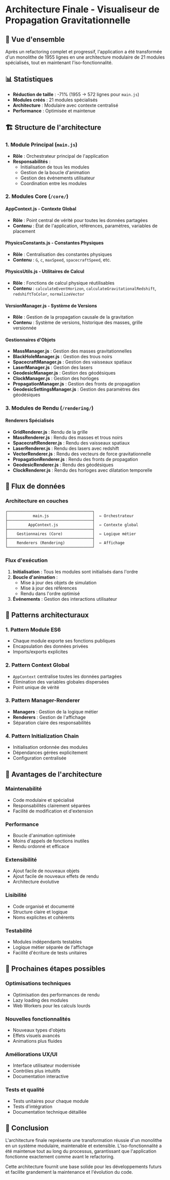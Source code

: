 # Architecture Finale - Visualiseur de Propagation Gravitationnelle

## 🎯 Vue d'ensemble

Après un refactoring complet et progressif, l'application a été transformée d'un monolithe de 1955 lignes en une architecture modulaire de 21 modules spécialisés, tout en maintenant l'iso-fonctionnalité.

## 📊 Statistiques

- **Réduction de taille** : -71% (1955 → 572 lignes pour `main.js`)
- **Modules créés** : 21 modules spécialisés
- **Architecture** : Modulaire avec contexte centralisé
- **Performance** : Optimisée et maintenue

## 🏗️ Structure de l'architecture

### **1. Module Principal (`main.js`)**
- **Rôle** : Orchestrateur principal de l'application
- **Responsabilités** :
  - Initialisation de tous les modules
  - Gestion de la boucle d'animation
  - Gestion des événements utilisateur
  - Coordination entre les modules

### **2. Modules Core (`/core/`)**

#### **AppContext.js** - Contexte Global
- **Rôle** : Point central de vérité pour toutes les données partagées
- **Contenu** : État de l'application, références, paramètres, variables de placement

#### **PhysicsConstants.js** - Constantes Physiques
- **Rôle** : Centralisation des constantes physiques
- **Contenu** : `G`, `c`, `maxSpeed`, `spacecraftSpeed`, etc.

#### **PhysicsUtils.js** - Utilitaires de Calcul
- **Rôle** : Fonctions de calcul physique réutilisables
- **Contenu** : `calculateEventHorizon`, `calculateGravitationalRedshift`, `redshiftToColor`, `normalizeVector`

#### **VersionManager.js** - Système de Versions
- **Rôle** : Gestion de la propagation causale de la gravitation
- **Contenu** : Système de versions, historique des masses, grille versionnée

#### **Gestionnaires d'Objets**
- **MassManager.js** : Gestion des masses gravitationnelles
- **BlackHoleManager.js** : Gestion des trous noirs
- **SpacecraftManager.js** : Gestion des vaisseaux spatiaux
- **LaserManager.js** : Gestion des lasers
- **GeodesicManager.js** : Gestion des géodésiques
- **ClockManager.js** : Gestion des horloges
- **PropagationManager.js** : Gestion des fronts de propagation
- **GeodesicSettingsManager.js** : Gestion des paramètres des géodésiques

### **3. Modules de Rendu (`/rendering/`)**

#### **Renderers Spécialisés**
- **GridRenderer.js** : Rendu de la grille
- **MassRenderer.js** : Rendu des masses et trous noirs
- **SpacecraftRenderer.js** : Rendu des vaisseaux spatiaux
- **LaserRenderer.js** : Rendu des lasers avec redshift
- **VectorRenderer.js** : Rendu des vecteurs de force gravitationnelle
- **PropagationRenderer.js** : Rendu des fronts de propagation
- **GeodesicRenderer.js** : Rendu des géodésiques
- **ClockRenderer.js** : Rendu des horloges avec dilatation temporelle

## 🔄 Flux de données

### **Architecture en couches**

```
┌─────────────────────────────────────┐
│           main.js                   │  ← Orchestrateur
├─────────────────────────────────────┤
│         AppContext.js               │  ← Contexte global
├─────────────────────────────────────┤
│    Gestionnaires (Core)             │  ← Logique métier
├─────────────────────────────────────┤
│    Renderers (Rendering)            │  ← Affichage
└─────────────────────────────────────┘
```

### **Flux d'exécution**

1. **Initialisation** : Tous les modules sont initialisés dans l'ordre
2. **Boucle d'animation** :
   - Mise à jour des objets de simulation
   - Mise à jour des références
   - Rendu dans l'ordre optimisé
3. **Événements** : Gestion des interactions utilisateur

## 🎨 Patterns architecturaux

### **1. Pattern Module ES6**
- Chaque module exporte ses fonctions publiques
- Encapsulation des données privées
- Imports/exports explicites

### **2. Pattern Context Global**
- `AppContext` centralise toutes les données partagées
- Élimination des variables globales dispersées
- Point unique de vérité

### **3. Pattern Manager-Renderer**
- **Managers** : Gestion de la logique métier
- **Renderers** : Gestion de l'affichage
- Séparation claire des responsabilités

### **4. Pattern Initialization Chain**
- Initialisation ordonnée des modules
- Dépendances gérées explicitement
- Configuration centralisée

## 🔧 Avantages de l'architecture

### **Maintenabilité**
- Code modulaire et spécialisé
- Responsabilités clairement séparées
- Facilité de modification et d'extension

### **Performance**
- Boucle d'animation optimisée
- Moins d'appels de fonctions inutiles
- Rendu ordonné et efficace

### **Extensibilité**
- Ajout facile de nouveaux objets
- Ajout facile de nouveaux effets de rendu
- Architecture évolutive

### **Lisibilité**
- Code organisé et documenté
- Structure claire et logique
- Noms explicites et cohérents

### **Testabilité**
- Modules indépendants testables
- Logique métier séparée de l'affichage
- Facilité d'écriture de tests unitaires

## 🚀 Prochaines étapes possibles

### **Optimisations techniques**
- Optimisation des performances de rendu
- Lazy loading des modules
- Web Workers pour les calculs lourds

### **Nouvelles fonctionnalités**
- Nouveaux types d'objets
- Effets visuels avancés
- Animations plus fluides

### **Améliorations UX/UI**
- Interface utilisateur modernisée
- Contrôles plus intuitifs
- Documentation interactive

### **Tests et qualité**
- Tests unitaires pour chaque module
- Tests d'intégration
- Documentation technique détaillée

## 📝 Conclusion

L'architecture finale représente une transformation réussie d'un monolithe en un système modulaire, maintenable et extensible. L'iso-fonctionnalité a été maintenue tout au long du processus, garantissant que l'application fonctionne exactement comme avant le refactoring.

Cette architecture fournit une base solide pour les développements futurs et facilite grandement la maintenance et l'évolution du code. 